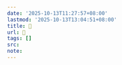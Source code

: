 ```yaml
---
date: '2025-10-13T11:27:57+08:00'
lastmod: '2025-10-13T13:04:51+08:00'
title: 󰚮
url: 󰚮
tags: []
src:
note:
---
```


